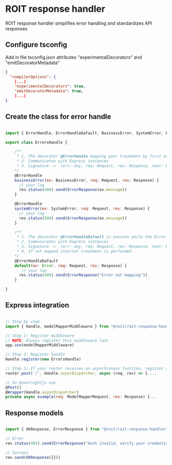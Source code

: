 # ROIT response handler
ROIT response handler simplifies error handling and standardizes API responses

## Configure tsconfig

Add in file tsconfig.json attributes "experimentalDecorators" and "emitDecoratorMetadata"

```JSON
{
  "compilerOptions": {
    [...]
    "experimentalDecorators": true,
    "emitDecoratorMetadata": true,
    [...]
}
```

## Create the class for error handle

```javascript

import { ErrorHandle, ErrorHandleDafault, BusinessError, SystemError, ErrorResponse } from "@roit/roit-response-handler";

export class ErrorsHandle {

    /** 
     * 1. The decorator @ErrorHandle mapping your treatment by first arg (ex: BusinessError)
     * 2. Communicates with Express instances
     * 3. Signature ->  (err: any, req: Request, res: Response, next: NextFunction)
    */
    @ErrorHandle
    businessError(ex: BusinessError, req: Request, res: Response) {
      // your log
      res.status(400).send(ErrorResponse(ex.message))
    }

    @ErrorHandle
    systemError(ex: SystemError, req: Request, res: Response) {
      // your log
      res.status(500).send(ErrorResponse(ex.message))
    }

    /** 
     * 1. The decorator @ErrorHandleDafault is execute while the Error not mapping
     * 2. Communicates with Express instances
     * 3. Signature ->  (err: any, req: Request, res: Response, next: NextFunction)
     * 4. If not mapped internal treatment is performed
    */
    @ErrorHandleDafault
    default(ex: Error, req: Request, res: Response) {
       // your log 
      res.status(400).send(ErrorResponse("Error not mapping"))
    }

}

```

## Express integration

```javascript

// Step by step
import { Handle, modelMapperMiddleware } from "@roit/roit-response-handler"

// Step 1: Register middleware
// NOTE: Always register this middleware last
app.use(modelMapperMiddleware)

// Step 2: Register handle
Handle.register(new ErrorsHandle)

// Step 3: If your router receives an asynchronous function, register asyncDispatcher
router.post('/', Handle.asyncDispatcher, async (req, res) => {....

// In @overnightjs use
@Post()
@Wrapper(Handle.asyncDispatcher)
private async example(req: ModelMapperRequest, res: Response) {...

```


## Response models

```javascript

import { OkResponse, ErrorResponse } from "@roit/roit-response-handler"

// Error
res.status(403).send(ErrorResponse("Auth invalid, verify your credentials!"));

// Success
res.send(OkResponse({}))

```